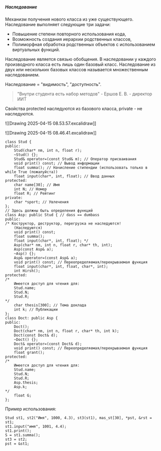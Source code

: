 ##### Наследование
Механизм получения нового класса из уже существующего. Наследование выполняет следующие три задачи:
- Повышение степени повторного использования кода,
- Возможность создания иерархии родственных классов,
- Полиморфная обработка родственных объектов с использованием виртуальных функций.

Наследование является связью обобщения. В наследовании у каждого производного класса есть лишь один базовый класс. Наследование из двух или нескольких базовых классов называется множественным наследованием.

Наследование = "видимость", "доступность".

> "Внутри студента есть набор методов" - Ершов Е. В. - директор ИИТ

Свойства protected наследуются из базового класса, private - не наследуются.

![[Drawing 2025-04-15 08.53.57.excalidraw]]

![[Drawing 2025-04-15 08.46.41.excalidraw]]

```
class Stud {
public:
    Stud(char* nm, int n, float r);
    ~Stud() {};
    Stud& operator=(const Stud& m); // Оператор присваивания
    void print() const; // Вывод информации
    float summa(); // Начисление стипендии (использовать только в while True (пожалуйста))
    float input(char*, int, float); // Ввод данных
protected:
    char name[30]; // Имя
    int N; // Номер
    float R; // Рейтинг
private:
    char *sport; // Увлечения
};
// Здесь должны быть определения функций
class Asp: public Stud { // dass == dumbass
public:
/* Коструктор, деструктор, перегрузка не наследуются!
    (Наследуются)
    void print() const;
    float summa();
    float input(char*, int, float); */
    Asp(char* nm, int n, float r, char* th, int);
    Asp(const Asp& a);
    ~Asp() {};
    Asp& operator=(const Asp& a);
    void print() const; // Переопределяемая/перекрываемая функция
    float input(char*, int, float, char*, int);
    int Hirsh();
protected:
/*
    Имеется доступ для чтения для:
    Stud.name;
    Stud.N;
    Stud.R;
*/
    char thesis[300]; // Тема доклада
    int k; // Публикации
};
class Doct: public Asp {
public:
    Doct();
    Doct(char* nm, int n, float r, char* th, int k);
    Doct(const Doct& d);
    ~Doct() {};
    Doct& operator=(const Doct& d);
    void print() const; // Переопределяемая/перекрываемая функция
    float grant();
protected:
/*
    Имеется доступ для чтения для:
    Stud.name;
    Stud.N;
    Stud.R;
    Asp.thesis;
    Asp.k;
*/
    float G;
};
```

Пример использования:
```
Stud st1, st2("Имя", 1000, 4.3), st3(st1), mas_st[30], *pst, &rst = st1;
st1.input("имя", 1001, 4.4);
st1.print();
S = st1.summa();
st3 = st2;
pst = &st1;
```